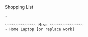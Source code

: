Shopping List
~~~~~~~~~~~~~ Groceries ~~~~~~~~~~~
-

~~~~~~~~~~~~~~ Misc ~~~~~~~~~~~~~~~
- Home Laptop [or replace work]
